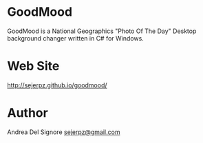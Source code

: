 # GoodMood

GoodMood is a National Geographics "Photo Of The Day" Desktop 
background changer written in C# for Windows.

# Web Site

http://sejerpz.github.io/goodmood/

# Author

Andrea Del Signore <sejerpz@gmail.com>

